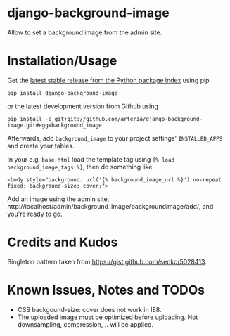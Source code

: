 django-background-image
=======================

Allow to set a background image from the admin site.

Installation/Usage
===

Get the [latest stable release from the Python package index](https://pypi.python.org/pypi/django-background-image) using pip

	pip install django-background-image

or the latest development version from Github using 

	pip install -e git+git://github.com/arteria/django-background-image.git#egg=background_image
	
Afterwards, add ``background_image`` to your project settings' ``INSTALLED_APPS`` and create your tables.

In your e.g. ``base.html`` load the template tag using ``{% load background_image_tags %}``, then do something like

	<body style="background: url('{% background_image_url %}') no-repeat fixed; background-size: cover;"> 

Add an image using the admin site, http://localhost/admin/background_image/backgroundimage/add/, and you're ready to go.

	

Credits and Kudos
=================

Singleton pattern taken from https://gist.github.com/senko/5028413. 

Known Issues, Notes and TODOs
===
* CSS backgound-size: cover does not work in IE8.
* The uploaded image must be optimized before uploading. Not downsampling, compression, .. will be applied.
